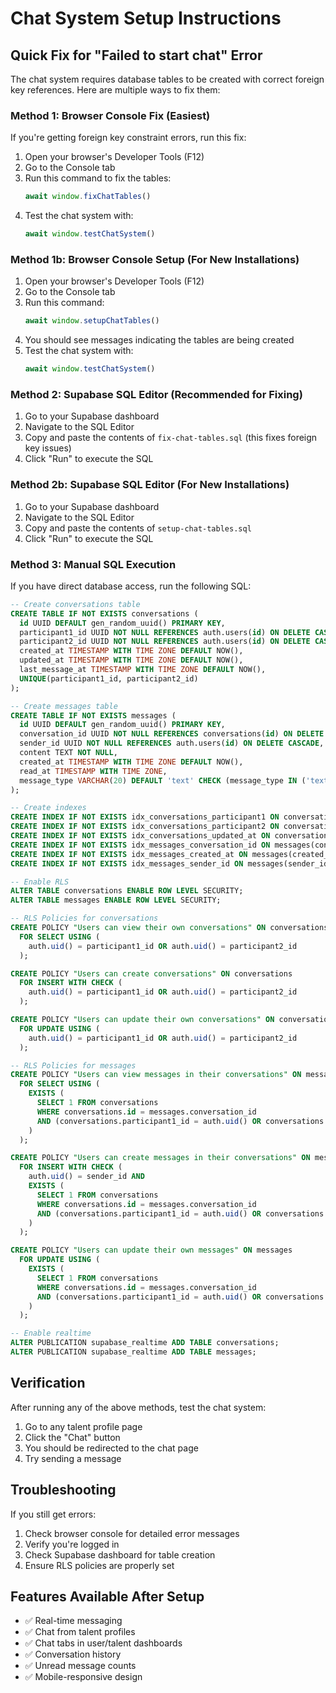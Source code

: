 # Chat System Setup Instructions

## Quick Fix for "Failed to start chat" Error

The chat system requires database tables to be created with correct foreign key references. Here are multiple ways to fix them:

### Method 1: Browser Console Fix (Easiest)

If you're getting foreign key constraint errors, run this fix:

1. Open your browser's Developer Tools (F12)
2. Go to the Console tab
3. Run this command to fix the tables:
   ```javascript
   await window.fixChatTables()
   ```
4. Test the chat system with:
   ```javascript
   await window.testChatSystem()
   ```

### Method 1b: Browser Console Setup (For New Installations)

1. Open your browser's Developer Tools (F12)
2. Go to the Console tab
3. Run this command:
   ```javascript
   await window.setupChatTables()
   ```
4. You should see messages indicating the tables are being created
5. Test the chat system with:
   ```javascript
   await window.testChatSystem()
   ```

### Method 2: Supabase SQL Editor (Recommended for Fixing)

1. Go to your Supabase dashboard
2. Navigate to the SQL Editor
3. Copy and paste the contents of `fix-chat-tables.sql` (this fixes foreign key issues)
4. Click "Run" to execute the SQL

### Method 2b: Supabase SQL Editor (For New Installations)

1. Go to your Supabase dashboard
2. Navigate to the SQL Editor
3. Copy and paste the contents of `setup-chat-tables.sql`
4. Click "Run" to execute the SQL

### Method 3: Manual SQL Execution

If you have direct database access, run the following SQL:

```sql
-- Create conversations table
CREATE TABLE IF NOT EXISTS conversations (
  id UUID DEFAULT gen_random_uuid() PRIMARY KEY,
  participant1_id UUID NOT NULL REFERENCES auth.users(id) ON DELETE CASCADE,
  participant2_id UUID NOT NULL REFERENCES auth.users(id) ON DELETE CASCADE,
  created_at TIMESTAMP WITH TIME ZONE DEFAULT NOW(),
  updated_at TIMESTAMP WITH TIME ZONE DEFAULT NOW(),
  last_message_at TIMESTAMP WITH TIME ZONE DEFAULT NOW(),
  UNIQUE(participant1_id, participant2_id)
);

-- Create messages table
CREATE TABLE IF NOT EXISTS messages (
  id UUID DEFAULT gen_random_uuid() PRIMARY KEY,
  conversation_id UUID NOT NULL REFERENCES conversations(id) ON DELETE CASCADE,
  sender_id UUID NOT NULL REFERENCES auth.users(id) ON DELETE CASCADE,
  content TEXT NOT NULL,
  created_at TIMESTAMP WITH TIME ZONE DEFAULT NOW(),
  read_at TIMESTAMP WITH TIME ZONE,
  message_type VARCHAR(20) DEFAULT 'text' CHECK (message_type IN ('text', 'image', 'file'))
);

-- Create indexes
CREATE INDEX IF NOT EXISTS idx_conversations_participant1 ON conversations(participant1_id);
CREATE INDEX IF NOT EXISTS idx_conversations_participant2 ON conversations(participant2_id);
CREATE INDEX IF NOT EXISTS idx_conversations_updated_at ON conversations(updated_at DESC);
CREATE INDEX IF NOT EXISTS idx_messages_conversation_id ON messages(conversation_id);
CREATE INDEX IF NOT EXISTS idx_messages_created_at ON messages(created_at DESC);
CREATE INDEX IF NOT EXISTS idx_messages_sender_id ON messages(sender_id);

-- Enable RLS
ALTER TABLE conversations ENABLE ROW LEVEL SECURITY;
ALTER TABLE messages ENABLE ROW LEVEL SECURITY;

-- RLS Policies for conversations
CREATE POLICY "Users can view their own conversations" ON conversations
  FOR SELECT USING (
    auth.uid() = participant1_id OR auth.uid() = participant2_id
  );

CREATE POLICY "Users can create conversations" ON conversations
  FOR INSERT WITH CHECK (
    auth.uid() = participant1_id OR auth.uid() = participant2_id
  );

CREATE POLICY "Users can update their own conversations" ON conversations
  FOR UPDATE USING (
    auth.uid() = participant1_id OR auth.uid() = participant2_id
  );

-- RLS Policies for messages
CREATE POLICY "Users can view messages in their conversations" ON messages
  FOR SELECT USING (
    EXISTS (
      SELECT 1 FROM conversations 
      WHERE conversations.id = messages.conversation_id 
      AND (conversations.participant1_id = auth.uid() OR conversations.participant2_id = auth.uid())
    )
  );

CREATE POLICY "Users can create messages in their conversations" ON messages
  FOR INSERT WITH CHECK (
    auth.uid() = sender_id AND
    EXISTS (
      SELECT 1 FROM conversations 
      WHERE conversations.id = messages.conversation_id 
      AND (conversations.participant1_id = auth.uid() OR conversations.participant2_id = auth.uid())
    )
  );

CREATE POLICY "Users can update their own messages" ON messages
  FOR UPDATE USING (
    EXISTS (
      SELECT 1 FROM conversations 
      WHERE conversations.id = messages.conversation_id 
      AND (conversations.participant1_id = auth.uid() OR conversations.participant2_id = auth.uid())
    )
  );

-- Enable realtime
ALTER PUBLICATION supabase_realtime ADD TABLE conversations;
ALTER PUBLICATION supabase_realtime ADD TABLE messages;
```

## Verification

After running any of the above methods, test the chat system:

1. Go to any talent profile page
2. Click the "Chat" button
3. You should be redirected to the chat page
4. Try sending a message

## Troubleshooting

If you still get errors:

1. Check browser console for detailed error messages
2. Verify you're logged in
3. Check Supabase dashboard for table creation
4. Ensure RLS policies are properly set

## Features Available After Setup

- ✅ Real-time messaging
- ✅ Chat from talent profiles
- ✅ Chat tabs in user/talent dashboards
- ✅ Conversation history
- ✅ Unread message counts
- ✅ Mobile-responsive design
